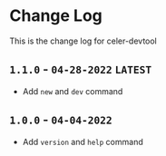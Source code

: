 # Change Log
This is the change log for celer-devtool

## `1.1.0` - `04-28-2022` `LATEST`
- Add `new` and `dev` command

## `1.0.0` - `04-04-2022`
- Add `version` and `help` command
